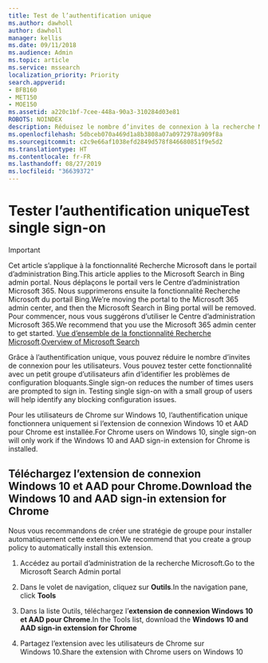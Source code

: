 ```yaml
---
title: Test de l’authentification unique
ms.author: dawholl
author: dawholl
manager: kellis
ms.date: 09/11/2018
ms.audience: Admin
ms.topic: article
ms.service: mssearch
localization_priority: Priority
search.appverid:
- BFB160
- MET150
- MOE150
ms.assetid: a220c1bf-7cee-448a-90a3-310284d03e81
ROBOTS: NOINDEX
description: Réduisez le nombre d’invites de connexion à la recherche Microsoft ou à Office 365 pour les utilisateurs de Windows 10.
ms.openlocfilehash: 5dbceb070a469d1a8b3808a07a0972978a909f8a
ms.sourcegitcommit: c2c9e66af1038efd2849d578f846680851f9e5d2
ms.translationtype: HT
ms.contentlocale: fr-FR
ms.lasthandoff: 08/27/2019
ms.locfileid: "36639372"
---
```

# <a name="test-single-sign-on"></a><span data-ttu-id="bc31e-103">Tester l’authentification unique</span><span class="sxs-lookup"><span data-stu-id="bc31e-103">Test single sign-on</span></span>

> [!IMPORTANT]
> <span data-ttu-id="bc31e-104">Cet article s’applique à la fonctionnalité Recherche Microsoft dans le portail d’administration Bing.</span><span class="sxs-lookup"><span data-stu-id="bc31e-104">This article applies to the Microsoft Search in Bing admin portal.</span></span> <span data-ttu-id="bc31e-105">Nous déplaçons le portail vers le Centre d’administration Microsoft 365. Nous supprimerons ensuite la fonctionnalité Recherche Microsoft du portail Bing.</span><span class="sxs-lookup"><span data-stu-id="bc31e-105">We’re moving the portal to the Microsoft 365 admin center, and then the Microsoft Search in Bing portal will be removed.</span></span> <span data-ttu-id="bc31e-106">Pour commencer, nous vous suggérons d’utiliser le Centre d’administration Microsoft 365.</span><span class="sxs-lookup"><span data-stu-id="bc31e-106">We recommend that you use the Microsoft 365 admin center to get started.</span></span> <span data-ttu-id="bc31e-107">[Vue d’ensemble de la fonctionnalité Recherche Microsoft](overview-microsoft-search.md).</span><span class="sxs-lookup"><span data-stu-id="bc31e-107">[Overview of Microsoft Search](overview-microsoft-search.md)</span></span>
    
<span data-ttu-id="bc31e-p102">Grâce à l’authentification unique, vous pouvez réduire le nombre d’invites de connexion pour les utilisateurs. Vous pouvez tester cette fonctionnalité avec un petit groupe d’utilisateurs afin d’identifier les problèmes de configuration bloquants.</span><span class="sxs-lookup"><span data-stu-id="bc31e-p102">Single sign-on reduces the number of times users are prompted to sign in. Testing single sign-on with a small group of users will help identify any blocking configuration issues.</span></span> 
  
<span data-ttu-id="bc31e-110">Pour les utilisateurs de Chrome sur Windows 10, l’authentification unique fonctionnera uniquement si l’extension de connexion Windows 10 et AAD pour Chrome est installée.</span><span class="sxs-lookup"><span data-stu-id="bc31e-110">For Chrome users on Windows 10, single sign-on will only work if the Windows 10 and AAD sign-in extension for Chrome is installed.</span></span> 
  
## <a name="download-the-windows-10-and-aad-sign-in-extension-for-chrome"></a><span data-ttu-id="bc31e-111">Téléchargez l’extension de connexion Windows 10 et AAD pour Chrome.</span><span class="sxs-lookup"><span data-stu-id="bc31e-111">Download the Windows 10 and AAD sign-in extension for Chrome</span></span>

<span data-ttu-id="bc31e-112">Nous vous recommandons de créer une stratégie de groupe pour installer automatiquement cette extension.</span><span class="sxs-lookup"><span data-stu-id="bc31e-112">We recommend that you create a group policy to automatically install this extension.</span></span>
  
1. <span data-ttu-id="bc31e-113">Accédez au portail d’administration de la recherche Microsoft.</span><span class="sxs-lookup"><span data-stu-id="bc31e-113">Go to the Microsoft Search Admin portal</span></span>
    
2. <span data-ttu-id="bc31e-114">Dans le volet de navigation, cliquez sur **Outils**.</span><span class="sxs-lookup"><span data-stu-id="bc31e-114">In the navigation pane, click **Tools**</span></span>
    
3. <span data-ttu-id="bc31e-115">Dans la liste Outils, téléchargez l’**extension de connexion Windows 10 et AAD pour Chrome**.</span><span class="sxs-lookup"><span data-stu-id="bc31e-115">In the Tools list, download the **Windows 10 and AAD sign-in extension for Chrome**</span></span>
    
4. <span data-ttu-id="bc31e-116">Partagez l’extension avec les utilisateurs de Chrome sur Windows 10.</span><span class="sxs-lookup"><span data-stu-id="bc31e-116">Share the extension with Chrome users on Windows 10</span></span>

  

